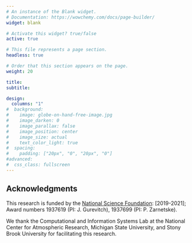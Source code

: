 ```yaml
---
# An instance of the Blank widget.
# Documentation: https://wowchemy.com/docs/page-builder/
widget: blank

# Activate this widget? true/false
active: true

# This file represents a page section.
headless: true

# Order that this section appears on the page.
weight: 20

title:
subtitle:

design:
  columns: "1"
#  background:
#    image: globe-on-hand-free-image.jpg
#    image_darken: 0
#    image_parallax: false
#    image_position: center
#    image_size: actual
#    text_color_light: true
#  spacing:
#    padding: ["20px", "0", "20px", "0"]
#advanced:
#  css_class: fullscreen
---
```


Acknowledgments
---
This research is funded by the [National Science Foundation](https://nsf.gov):  [2019-2021]; Award numbers 1937619 (PI: J. Gurevitch), 1937699 (PI: P. Zarnetske).

We thank the Computational and Information Systems Lab at the National Center for Atmospheric Research, Michigan State University, and Stony Brook University for facilitating this research.

